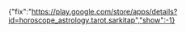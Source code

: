 {"fix":"https://play.google.com/store/apps/details?id=horoscope_astrology.tarot.sarkitap","show":-1}
